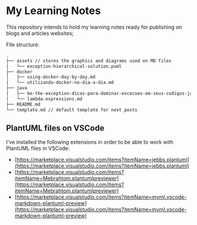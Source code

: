 # My Learning Notes

This repository intends to hold my learning notes ready for publishing on blogs and articles websites;

File structure:

```sh
.
├── assets // stores the graphics and diagrams used on MD files
│   └── exception-hierarchical-solution.puml
├── docker
│   ├── using-docker-day-by-day.md
│   └── utilizando-docker-no-dia-a-dia.md
├── java
│   ├── be-the-exception-dicas-para-dominar-excecoes-em-seus-codigos-java.md
│   └── lambda-expressions.md
├── README.md
└── template.md // default template for next posts
```

## PlantUML files on VSCode

I've installed the following extensions in order to be able to work with PlantUML files in VSCode:

- [https://marketplace.visualstudio.com/items?itemName=jebbs.plantuml](https://marketplace.visualstudio.com/items?itemName=jebbs.plantuml)
- [https://marketplace.visualstudio.com/items?itemName=Mebrahtom.plantumlpreviewer](https://marketplace.visualstudio.com/items?itemName=Mebrahtom.plantumlpreviewer)
- [https://marketplace.visualstudio.com/items?itemName=myml.vscode-markdown-plantuml-preview](https://marketplace.visualstudio.com/items?itemName=myml.vscode-markdown-plantuml-preview)